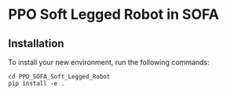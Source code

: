 # PPO Soft Legged Robot in SOFA

## Installation

To install your new environment, run the following commands:

```{shell}
cd PPO_SOFA_Soft_Legged_Robot
pip install -e .
```

